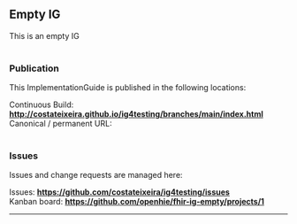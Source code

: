 Empty IG
---
This is an empty IG
<br> </br>
###
### Publication
This ImplementationGuide is published in the following locations:

Continuous Build: __http://costateixeira.github.io/ig4testing/branches/main/index.html__  
Canonical / permanent URL: 
<br> </br>

### Issues
Issues and change requests are managed here:  

Issues:  __https://github.com/costateixeira/ig4testing/issues__  
Kanban board:  __https://github.com/openhie/fhir-ig-empty/projects/1__  

---
